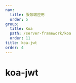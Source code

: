 ```yaml
---
nav:
  title: 服务端应用
  order: 5
group:
  title: Koa
  path: /server-framework/koa
  order: 11
title: koa-jwt
order: 4
---
```


# koa-jwt